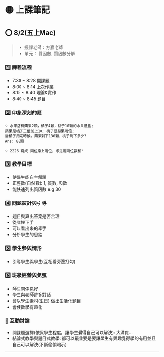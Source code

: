 # 🟡 上課筆記

## ⭕ 8/2(五上Mac)

> - 授課老師：方嘉老師
> - 單元： 質因數, 質因數分解

### 1️⃣ 課程流程

- 7:30 ~ 8:28 開課題
- 8:00 ~ 8:14 上次作業
- 8:15 ~ 8:40 理論&實作
- 8:40 ~ 8:45 題目

### 2️⃣ 印象深刻的題

```開課題:
💡 水果店有蘋果2顆，橘子4顆，桃子10顆的水果禮盒;
蘋果是橘子三倍加上10; 桃子是蘋果兩倍;
當橘子用完時候，蘋果剩下130顆，桃子剩下多少?
Ans: 88顆
```

```中堂題:
💡 2226 寫成 兩位乘上兩位，求這兩兩位數和?
```

### 3️⃣ 教學目標

- 使學生能自主解題
- 正整數(自然數): 1, 質數, 和數
- 能快速列出質因數 e.g 30

### 4️⃣ 問題設計與引導

- 題目與算出答案是否合理
- 從哪裡下手
- 可以看出來的舉手
- 分析學生的思路

### 5️⃣ 學生參與情形

- 引導學生與學生(互相看旁邊打勾)

### 6️⃣ 班級經營與氣氛

- 師生關係良好
- 學生與老師許多對話
- 會以學生素材(生日) 做出生活化題目
- 會使數學有趣化

### 🔦 互動討論

- 開課題選擇(依照學生程度，讓學生覺得自己可以解決): 大滿貫...
- 結論式教學與題目式教學: 都可以最重要是要讓學生有興趣覺得學的有用並且自己可以解決(不斷偷偷暗示)

---
